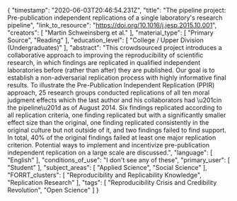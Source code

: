 {
    "timestamp": "2020-06-03T20:46:54.231Z",
    "title": "The pipeline project: Pre-publication independent replications of a single laboratory's research pipeline",
    "link_to_resource": "https://doi.org/10.1016/j.jesp.2015.10.001",
    "creators": [
        "Martin Schweinsberg et al."
    ],
    "material_type": [
        "Primary Source",
        "Reading"
    ],
    "education_level": [
        "College / Upper Division (Undergraduates)"
    ],
    "abstract": "This crowdsourced project introduces a collaborative approach to improving the reproducibility of scientific research, in which findings are replicated in qualified independent laboratories before (rather than after) they are published. Our goal is to establish a non-adversarial replication process with highly informative final results. To illustrate the Pre-Publication Independent Replication (PPIR) approach, 25 research groups conducted replications of all ten moral judgment effects which the last author and his collaborators had \u201cin the pipeline\u201d as of August 2014. Six findings replicated according to all replication criteria, one finding replicated but with a significantly smaller effect size than the original, one finding replicated consistently in the original culture but not outside of it, and two findings failed to find support. In total, 40% of the original findings failed at least one major replication criterion. Potential ways to implement and incentivize pre-publication independent replication on a large scale are discussed.",
    "language": [
        "English"
    ],
    "conditions_of_use": "I don't see any of these",
    "primary_user": [
        "Student"
    ],
    "subject_areas": [
        "Applied Science",
        "Social Science"
    ],
    "FORRT_clusters": [
        "Reproducibility and Replicability Knowledge",
        "Replication Research"
    ],
    "tags": [
        "Reproducibility Crisis and Credibility Revolution",
        "Open Science"
    ]
}
